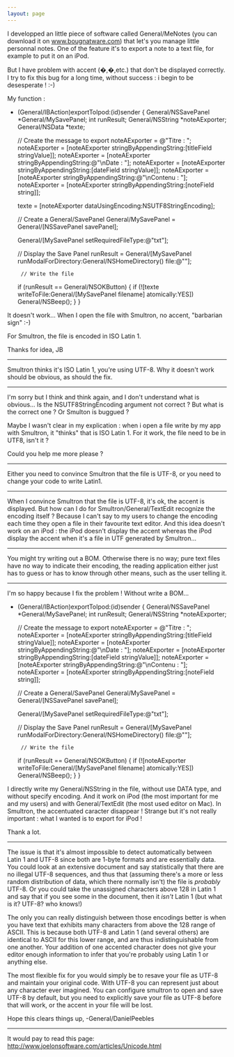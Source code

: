 ```yaml
---
layout: page
---
```


I developped an little piece of software called General/MeNotes (you can download it on www.bougnatware.com) that let's you manage little personnal notes. One of the feature it's to export a note to a text file, for example to put it on an iPod.

But I have problem with accent (�,�,etc.) that don't be displayed correctly. I try to fix this bug for a long time, without success : i begin to be desesperate ! :-)

My function :
    
- (General/IBAction)exportToIpod:(id)sender
{
	General/NSSavePanel *General/MySavePanel;
	int runResult;
	General/NSString *noteAExporter;
	General/NSData *texte;
	
	// Create the message to export
	noteAExporter = @"Titre : ";
	noteAExporter = [noteAExporter stringByAppendingString:[titleField stringValue]];
	noteAExporter = [noteAExporter stringByAppendingString:@"\nDate : "];
	noteAExporter = [noteAExporter stringByAppendingString:[dateField stringValue]];
	noteAExporter = [noteAExporter stringByAppendingString:@"\nContenu : "];
	noteAExporter = [noteAExporter stringByAppendingString:[noteField string]];
	
	texte = [noteAExporter dataUsingEncoding:NSUTF8StringEncoding];
 
	// Create a General/SavePanel
	General/MySavePanel = General/[NSSavePanel savePanel];
 
	General/[MySavePanel setRequiredFileType:@"txt"];
 
	// Display the Save Panel
	runResult = General/[MySavePanel runModalForDirectory:General/NSHomeDirectory() file:@""];
	
       // Write the file
	if (runResult == General/NSOKButton) {
		if (![texte writeToFile:General/[MySavePanel filename] atomically:YES])
			General/NSBeep();
	}
}


It doesn't work... When I open the file with Smultron, no accent, "barbarian sign" :-)

For Smultron, the file is encoded in ISO Latin 1.

Thanks for idea,
JB

----
Smultron thinks it's ISO Latin 1, you're using UTF-8. Why it doesn't work should be obvious, as should the fix.

----
I'm sorry but I think and think again, and I don't understand what is obvious... Is the NSUTF8StringEncoding argument not correct ? But what is the correct one ? Or Smulton is buggued ?

Maybe I wasn't clear in my explication : when i open a file write by my app with Smultron, it "thinks" that is ISO Latin 1. For it work, the file need to be in UTF8, isn't it ?

Could you help me more please ?

----
Either you need to convince Smultron that the file is UTF-8, or you need to change your code to write Latin1.

----
When I convince Smultron that the file is UTF-8, it's ok, the accent is displayed. But how can I do for Smultron/General/TextEdit recognize the encoding itself ? Because I can't say to my users to change the encoding each time they open a file in their favourite text editor. And this idea doesn't work on an iPod : the iPod doesn't display the accent whereas the iPod display the accent when it's a file in UTF generated by Smultron...

----
You might try writing out a BOM. Otherwise there is no way; pure text files have no way to indicate their encoding, the reading application either just has to guess or has to know through other means, such as the user telling it.

----
I'm so happy because I fix the problem ! Without write a BOM...

    
- (General/IBAction)exportToIpod:(id)sender
{
	General/NSSavePanel *General/MySavePanel;
	int runResult;
	General/NSString *noteAExporter;
	
	// Create the message to export
	noteAExporter = @"Titre : ";
	noteAExporter = [noteAExporter stringByAppendingString:[titleField stringValue]];
	noteAExporter = [noteAExporter stringByAppendingString:@"\nDate : "];
	noteAExporter = [noteAExporter stringByAppendingString:[dateField stringValue]];
	noteAExporter = [noteAExporter stringByAppendingString:@"\nContenu : "];
	noteAExporter = [noteAExporter stringByAppendingString:[noteField string]];
 
	// Create a General/SavePanel
	General/MySavePanel = General/[NSSavePanel savePanel];
 
	General/[MySavePanel setRequiredFileType:@"txt"];
 
	// Display the Save Panel
	runResult = General/[MySavePanel runModalForDirectory:General/NSHomeDirectory() file:@""];
	
       // Write the file
	if (runResult == General/NSOKButton) {
		if (![noteAExporter writeToFile:General/[MySavePanel filename] atomically:YES])
			General/NSBeep();
	}
}


I directly write my General/NSString in the file, without use DATA type, and without specify encoding. And it work on iPod (the most important for me and my users) and with General/TextEdit (the most used editor on Mac). In Smultron, the accentuated caracter disappear ! Strange but it's not really important : what I wanted is to export for iPod !

Thank a lot.

----

The issue is that it's almost impossible to detect automatically between Latin 1 and UTF-8 since both are 1-byte formats and are essentially data. You could look at an extensive document and say statistically that there are no illegal UTF-8 sequences, and thus that (assuming there's a more or less random distribution of data, which there normally isn't) the file is _probably_ UTF-8. Or you could take the unassigned characters above 128 in Latin 1 and say that if you see some in the document, then it _isn't_ Latin 1 (but what is it? UTF-8? who knows!)

The only you can really distinguish between those encodings better is when you have text that exhibits many characters from above the 128 range of ASCII. This is because both UTF-8 and Latin 1 (and several others) are identical to ASCII for this lower range, and are thus indistinguishable from one another. Your addition of one accented character does not give your editor enough information to infer that you're probably using Latin 1 or anything else.

The most flexible fix for you would simply be to resave your file as UTF-8 and maintain your original code. With UTF-8 you can represent just about any character ever imagined. You can configure smultron to open and save UTF-8 by default, but you need to explicitly save your file as UTF-8 before that will work, or the accent in your file will be lost.

Hope this clears things up,
-General/DanielPeebles

----
It would pay to read this page: http://www.joelonsoftware.com/articles/Unicode.html
